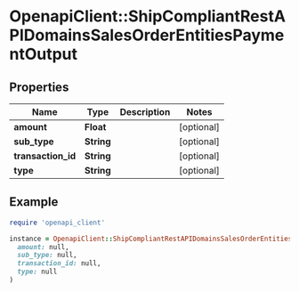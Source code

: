 # OpenapiClient::ShipCompliantRestAPIDomainsSalesOrderEntitiesPaymentOutput

## Properties

| Name | Type | Description | Notes |
| ---- | ---- | ----------- | ----- |
| **amount** | **Float** |  | [optional] |
| **sub_type** | **String** |  | [optional] |
| **transaction_id** | **String** |  | [optional] |
| **type** | **String** |  | [optional] |

## Example

```ruby
require 'openapi_client'

instance = OpenapiClient::ShipCompliantRestAPIDomainsSalesOrderEntitiesPaymentOutput.new(
  amount: null,
  sub_type: null,
  transaction_id: null,
  type: null
)
```

